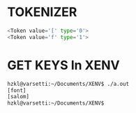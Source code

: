 # TOKENIZER 

``` python
<Token value='[' type='0'>
<Token value='f' type='1'>
```



# GET KEYS In XENV
``` bash
hzkl@varsetti:~/Documents/XENV$ ./a.out
[font]
[salom]
hzkl@varsetti:~/Documents/XENV$
```
